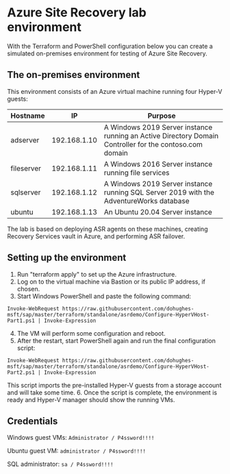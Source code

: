 # Azure Site Recovery lab environment
With the Terraform and PowerShell configuration below you can create a simulated on-premises environment for testing of Azure Site Recovery.

## The on-premises environment
This environment consists of an Azure virtual machine running four Hyper-V guests:

| Hostname | IP | Purpose |
| ----- | ----- | ----- |
| adserver | 192.168.1.10 | A Windows 2019 Server instance running an Active Directory Domain Controller for the contoso.com domain |
| fileserver | 192.168.1.11 | A Windows 2016 Server instance running file services |
| sqlserver | 192.168.1.12 | A Windows 2019 Server instance running SQL Server 2019 with the AdventureWorks database |
| ubuntu | 192.168.1.13 | An Ubuntu 20.04 Server instance |

The lab is based on deploying ASR agents on these machines, creating Recovery Services vault in Azure, and performing ASR failover.

## Setting up the environment
1. Run "terraform apply" to set up the Azure infrastructure.
2. Log on to the virtual machine via Bastion or its public IP address, if chosen.
3. Start Windows PowerShell and paste the following command:

```
Invoke-WebRequest https://raw.githubusercontent.com/dohughes-msft/sap/master/terraform/standalone/asrdemo/Configure-HyperVHost-Part1.ps1 | Invoke-Expression
```

4. The VM will perform some configuration and reboot.
5. After the restart, start PowerShell again and run the final configuration script:

```
Invoke-WebRequest https://raw.githubusercontent.com/dohughes-msft/sap/master/terraform/standalone/asrdemo/Configure-HyperVHost-Part2.ps1 | Invoke-Expression
```

This script imports the pre-installed Hyper-V guests from a storage account and will take some time.
6. Once the script is complete, the environment is ready and Hyper-V manager should show the running VMs.

## Credentials
Windows guest VMs: `Administrator / P4ssword!!!!`

Ubuntu guest VM: `administrator / P4ssword!!!!`

SQL administrator: `sa / P4ssword!!!!`
